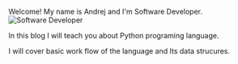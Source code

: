 Welcome! My name is Andrej and I'm  Software Developer.![Software Developer](https://user-images.githubusercontent.com/18260003/195030430-e8c53793-b10b-4ca9-bb87-2afcc835dc50.jpg)


In this blog I will teach you about Python programing language. 

I will cover basic work flow of the language and Its data strucures. 


